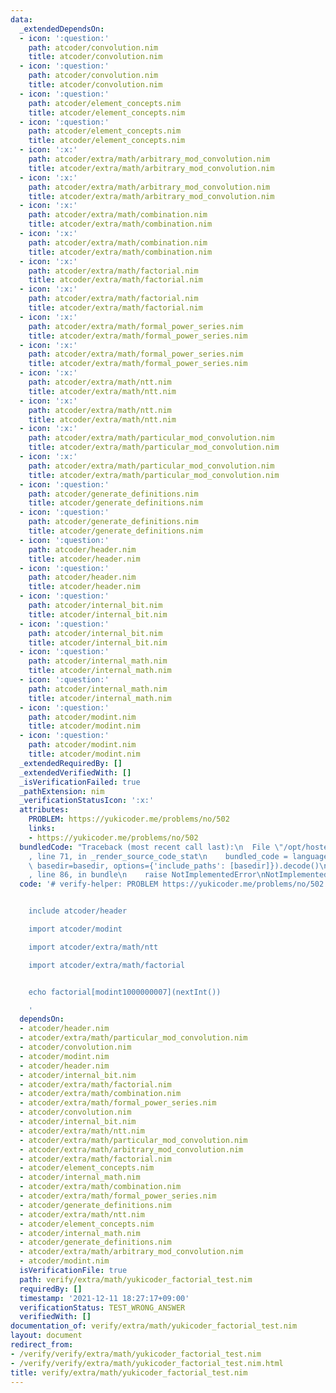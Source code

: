 ```yaml
---
data:
  _extendedDependsOn:
  - icon: ':question:'
    path: atcoder/convolution.nim
    title: atcoder/convolution.nim
  - icon: ':question:'
    path: atcoder/convolution.nim
    title: atcoder/convolution.nim
  - icon: ':question:'
    path: atcoder/element_concepts.nim
    title: atcoder/element_concepts.nim
  - icon: ':question:'
    path: atcoder/element_concepts.nim
    title: atcoder/element_concepts.nim
  - icon: ':x:'
    path: atcoder/extra/math/arbitrary_mod_convolution.nim
    title: atcoder/extra/math/arbitrary_mod_convolution.nim
  - icon: ':x:'
    path: atcoder/extra/math/arbitrary_mod_convolution.nim
    title: atcoder/extra/math/arbitrary_mod_convolution.nim
  - icon: ':x:'
    path: atcoder/extra/math/combination.nim
    title: atcoder/extra/math/combination.nim
  - icon: ':x:'
    path: atcoder/extra/math/combination.nim
    title: atcoder/extra/math/combination.nim
  - icon: ':x:'
    path: atcoder/extra/math/factorial.nim
    title: atcoder/extra/math/factorial.nim
  - icon: ':x:'
    path: atcoder/extra/math/factorial.nim
    title: atcoder/extra/math/factorial.nim
  - icon: ':x:'
    path: atcoder/extra/math/formal_power_series.nim
    title: atcoder/extra/math/formal_power_series.nim
  - icon: ':x:'
    path: atcoder/extra/math/formal_power_series.nim
    title: atcoder/extra/math/formal_power_series.nim
  - icon: ':x:'
    path: atcoder/extra/math/ntt.nim
    title: atcoder/extra/math/ntt.nim
  - icon: ':x:'
    path: atcoder/extra/math/ntt.nim
    title: atcoder/extra/math/ntt.nim
  - icon: ':x:'
    path: atcoder/extra/math/particular_mod_convolution.nim
    title: atcoder/extra/math/particular_mod_convolution.nim
  - icon: ':x:'
    path: atcoder/extra/math/particular_mod_convolution.nim
    title: atcoder/extra/math/particular_mod_convolution.nim
  - icon: ':question:'
    path: atcoder/generate_definitions.nim
    title: atcoder/generate_definitions.nim
  - icon: ':question:'
    path: atcoder/generate_definitions.nim
    title: atcoder/generate_definitions.nim
  - icon: ':question:'
    path: atcoder/header.nim
    title: atcoder/header.nim
  - icon: ':question:'
    path: atcoder/header.nim
    title: atcoder/header.nim
  - icon: ':question:'
    path: atcoder/internal_bit.nim
    title: atcoder/internal_bit.nim
  - icon: ':question:'
    path: atcoder/internal_bit.nim
    title: atcoder/internal_bit.nim
  - icon: ':question:'
    path: atcoder/internal_math.nim
    title: atcoder/internal_math.nim
  - icon: ':question:'
    path: atcoder/internal_math.nim
    title: atcoder/internal_math.nim
  - icon: ':question:'
    path: atcoder/modint.nim
    title: atcoder/modint.nim
  - icon: ':question:'
    path: atcoder/modint.nim
    title: atcoder/modint.nim
  _extendedRequiredBy: []
  _extendedVerifiedWith: []
  _isVerificationFailed: true
  _pathExtension: nim
  _verificationStatusIcon: ':x:'
  attributes:
    PROBLEM: https://yukicoder.me/problems/no/502
    links:
    - https://yukicoder.me/problems/no/502
  bundledCode: "Traceback (most recent call last):\n  File \"/opt/hostedtoolcache/Python/3.10.0/x64/lib/python3.10/site-packages/onlinejudge_verify/documentation/build.py\"\
    , line 71, in _render_source_code_stat\n    bundled_code = language.bundle(stat.path,\
    \ basedir=basedir, options={'include_paths': [basedir]}).decode()\n  File \"/opt/hostedtoolcache/Python/3.10.0/x64/lib/python3.10/site-packages/onlinejudge_verify/languages/nim.py\"\
    , line 86, in bundle\n    raise NotImplementedError\nNotImplementedError\n"
  code: '# verify-helper: PROBLEM https://yukicoder.me/problems/no/502


    include atcoder/header

    import atcoder/modint

    import atcoder/extra/math/ntt

    import atcoder/extra/math/factorial


    echo factorial[modint1000000007](nextInt())

    '
  dependsOn:
  - atcoder/header.nim
  - atcoder/extra/math/particular_mod_convolution.nim
  - atcoder/convolution.nim
  - atcoder/modint.nim
  - atcoder/header.nim
  - atcoder/internal_bit.nim
  - atcoder/extra/math/factorial.nim
  - atcoder/extra/math/combination.nim
  - atcoder/extra/math/formal_power_series.nim
  - atcoder/convolution.nim
  - atcoder/internal_bit.nim
  - atcoder/extra/math/ntt.nim
  - atcoder/extra/math/particular_mod_convolution.nim
  - atcoder/extra/math/arbitrary_mod_convolution.nim
  - atcoder/extra/math/factorial.nim
  - atcoder/element_concepts.nim
  - atcoder/internal_math.nim
  - atcoder/extra/math/combination.nim
  - atcoder/extra/math/formal_power_series.nim
  - atcoder/generate_definitions.nim
  - atcoder/extra/math/ntt.nim
  - atcoder/element_concepts.nim
  - atcoder/internal_math.nim
  - atcoder/generate_definitions.nim
  - atcoder/extra/math/arbitrary_mod_convolution.nim
  - atcoder/modint.nim
  isVerificationFile: true
  path: verify/extra/math/yukicoder_factorial_test.nim
  requiredBy: []
  timestamp: '2021-12-11 18:27:17+09:00'
  verificationStatus: TEST_WRONG_ANSWER
  verifiedWith: []
documentation_of: verify/extra/math/yukicoder_factorial_test.nim
layout: document
redirect_from:
- /verify/verify/extra/math/yukicoder_factorial_test.nim
- /verify/verify/extra/math/yukicoder_factorial_test.nim.html
title: verify/extra/math/yukicoder_factorial_test.nim
---
```

